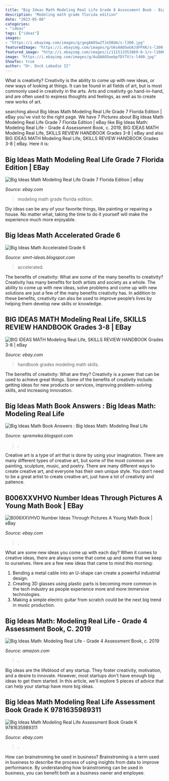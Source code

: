 ```yaml
---
title: "Big Ideas Math Modeling Real Life Grade 8 Assessment Book - Big Ideas Math Book Answers : Big Ideas Math: Modeling Real Life"
description: "Modeling math grade florida edition"
date: "2023-05-08"
categories:
- "ideas"
tags: ["ideas"]
images:
- "https://i.ebayimg.com/images/g/gegAAOSw2TJe5BUA/s-l300.jpg"
featuredImage: "https://i.ebayimg.com/images/g/U6sAAOSwUAJdFPXK/s-l300.jpg"
featured_image: "http://i.ebayimg.com/images/i/111513353869-0-1/s-l1000.jpg"
image: "https://i.ebayimg.com/images/g/AuQAAOSwebpfDY7V/s-l400.jpg"
ShowToc: true
author: "Dr. Dock Labadie II"
---
```



What is creativity?
Creativity is the ability to come up with new ideas, or new ways of looking at things. It can be found in all fields of art, but is most commonly used in creativity in the arts. Arts and creativity go hand-in-hand, and are often used to express thoughts and feelings, as well as to create new works of art.

	

		
searching about Big Ideas Math Modeling Real Life Grade 7 Florida Edition | eBay you've visit to the right page. We have 7 Pictures about Big Ideas Math Modeling Real Life Grade 7 Florida Edition | eBay like Big Ideas Math: Modeling Real Life - Grade 4 Assessment Book, c. 2019, BIG IDEAS MATH Modeling Real Life, SKILLS REVIEW HANDBOOK Grades 3-8 | eBay and also BIG IDEAS MATH Modeling Real Life, SKILLS REVIEW HANDBOOK Grades 3-8 | eBay. Here it is:
		
    
## Big Ideas Math Modeling Real Life Grade 7 Florida Edition | EBay

<img loading=lazy src="https://i.ebayimg.com/images/g/U6sAAOSwUAJdFPXK/s-l300.jpg" onerror="this.onerror=null;this.src='https://tse3.mm.bing.net/th?id=OIP.ZjorSfDJjZKLatLtc0QrOgAAAA&amp;pid=15.1';" alt="Big Ideas Math Modeling Real Life Grade 7 Florida Edition | eBay">

_Source: ebay.com_

>modeling math grade florida edition. 

	

Diy ideas can be any of your favorite things, like painting or repairing a house. No matter what, taking the time to do it yourself will make the experience much more enjoyable.

    
## Big Ideas Math Accelerated Grade 6

<img loading=lazy src="https://i.ytimg.com/vi/GuqKqsLWo70/maxresdefault.jpg" onerror="this.onerror=null;this.src='https://tse3.mm.bing.net/th?id=OIP.7UzjkTHesS1ydv8Lot2TKwHaE8&amp;pid=15.1';" alt="Big Ideas Math Accelerated Grade 6">

_Source: smrt-ideas.blogspot.com_

>accelerated. 

	

The benefits of creativity: What are some of the many benefits to creativity?
Creativity has many benefits for both artists and society as a whole. The ability to come up with new ideas, solve problems and come up with new solutions are just a few of the many benefits creativity has. In addition to these benefits, creativity can also be used to improve people’s lives by helping them develop new skills or knowledge.

    
## BIG IDEAS MATH Modeling Real Life, SKILLS REVIEW HANDBOOK Grades 3-8 | EBay

<img loading=lazy src="https://i.ebayimg.com/images/g/gegAAOSw2TJe5BUA/s-l300.jpg" onerror="this.onerror=null;this.src='https://tse2.mm.bing.net/th?id=OIP.gGqzR1vn-rdwyTsVbJy27AAAAA&amp;pid=15.1';" alt="BIG IDEAS MATH Modeling Real Life, SKILLS REVIEW HANDBOOK Grades 3-8 | eBay">

_Source: ebay.com_

>handbook grades modeling math skills. 

	

The benefits of creativity: What are they?
Creativity is a power that can be used to achieve great things. Some of the benefits of creativity include: getting ideas for new products or services, improving problem-solving skills, and increasing innovation.

    
## Big Ideas Math Book Answers : Big Ideas Math: Modeling Real Life

<img loading=lazy src="http://i.ebayimg.com/images/i/111513353869-0-1/s-l1000.jpg" onerror="this.onerror=null;this.src='https://tse3.mm.bing.net/th?id=OIP.vlLsV-19Rem2fJf8ogu_vQHaJA&amp;pid=15.1';" alt="Big Ideas Math Book Answers : Big Ideas Math: Modeling Real Life">

_Source: spremeka.blogspot.com_

>. 

	

Creative art is a type of art that is done by using your imagination. There are many different types of creative art, but some of the most common are painting, sculpture, music, and poetry. There are many different ways to create creative art, and everyone has their own unique style. You don’t need to be a great artist to create creative art, just have a lot of creativity and patience.

    
## B006XXVHVO Number Ideas Through Pictures A Young Math Book | EBay

<img loading=lazy src="https://i.ebayimg.com/images/g/AuQAAOSwebpfDY7V/s-l400.jpg" onerror="this.onerror=null;this.src='https://tse2.mm.bing.net/th?id=OIP.NaSJclkuMgzYv-oLDbAS5gAAAA&amp;pid=15.1';" alt="B006XXVHVO Number Ideas Through Pictures A Young Math Book | eBay">

_Source: ebay.com_

>. 

	

What are some new ideas you come up with each day?
When it comes to creative ideas, there are always some that come up and some that we keep to ourselves. Here are a few new ideas that came to mind this morning: 
1. Bending a metal cable into an U-shape can create a powerful industrial design.
2. Creating 3D glasses using plastic parts is becoming more common in the tech industry as people experience more and more immersive technologies.
3. Making a simple electric guitar from scratch could be the next big trend in music production.

    
## Big Ideas Math: Modeling Real Life - Grade 4 Assessment Book, C. 2019

<img loading=lazy src="https://images-na.ssl-images-amazon.com/images/I/41Fbsl81HzL._SX218_BO1,204,203,200_QL40_ML2_.jpg" onerror="this.onerror=null;this.src='https://tse2.mm.bing.net/th?id=OIP.kRA8SSgIhx5eeODuXPrX4AAAAA&amp;pid=15.1';" alt="Big Ideas Math: Modeling Real Life - Grade 4 Assessment Book, c. 2019">

_Source: amazon.com_

>. 

	

Big ideas are the lifeblood of any startup. They foster creativity, motivation, and a desire to innovate. However, most startups don't have enough big ideas to get them started. In this article, we'll explore 5 pieces of advice that can help your startup have more big ideas.

    
## Big Ideas Math Modeling Real Life Assessment Book Grade K 9781635989311

<img loading=lazy src="https://i.ebayimg.com/images/g/Gw8AAOSwNIhfchLY/s-l640.jpg" onerror="this.onerror=null;this.src='https://tse3.mm.bing.net/th?id=OIP.xAfjuZwE5h8Lnw4Ipc8TOAHaFj&amp;pid=15.1';" alt="Big Ideas Math Modeling Real Life Assessment Book Grade K 9781635989311">

_Source: ebay.com_

>. 

	

How can brainstroming be used in business?
Brainstroming is a term used in business to describe the process of using insights from data to improve performance. By understanding how brainstroming can be used in business, you can benefit both as a business owner and employee.

